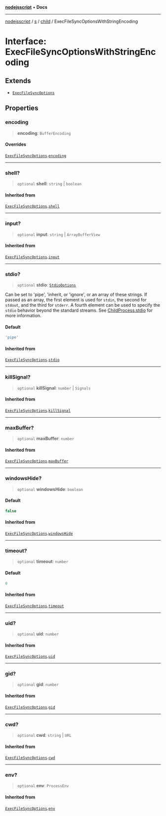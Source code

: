 [**nodejsscript**](../../../../../README.md) • **Docs**

***

[nodejsscript](../../../../../README.md) / [s](../../../README.md) / [child](../README.md) / ExecFileSyncOptionsWithStringEncoding

# Interface: ExecFileSyncOptionsWithStringEncoding

## Extends

- [`ExecFileSyncOptions`](ExecFileSyncOptions.md)

## Properties

### encoding

> **encoding**: `BufferEncoding`

#### Overrides

[`ExecFileSyncOptions`](ExecFileSyncOptions.md).[`encoding`](ExecFileSyncOptions.md#encoding)

***

### shell?

> `optional` **shell**: `string` \| `boolean`

#### Inherited from

[`ExecFileSyncOptions`](ExecFileSyncOptions.md).[`shell`](ExecFileSyncOptions.md#shell)

***

### input?

> `optional` **input**: `string` \| `ArrayBufferView`

#### Inherited from

[`ExecFileSyncOptions`](ExecFileSyncOptions.md).[`input`](ExecFileSyncOptions.md#input)

***

### stdio?

> `optional` **stdio**: [`StdioOptions`](../type-aliases/StdioOptions.md)

Can be set to 'pipe', 'inherit, or 'ignore', or an array of these strings.
If passed as an array, the first element is used for `stdin`, the second for
`stdout`, and the third for `stderr`. A fourth element can be used to
specify the `stdio` behavior beyond the standard streams. See
[ChildProcess.stdio](../classes/ChildProcess.md#stdio) for more information.

#### Default

```ts
'pipe'
```

#### Inherited from

[`ExecFileSyncOptions`](ExecFileSyncOptions.md).[`stdio`](ExecFileSyncOptions.md#stdio)

***

### killSignal?

> `optional` **killSignal**: `number` \| `Signals`

#### Inherited from

[`ExecFileSyncOptions`](ExecFileSyncOptions.md).[`killSignal`](ExecFileSyncOptions.md#killsignal)

***

### maxBuffer?

> `optional` **maxBuffer**: `number`

#### Inherited from

[`ExecFileSyncOptions`](ExecFileSyncOptions.md).[`maxBuffer`](ExecFileSyncOptions.md#maxbuffer)

***

### windowsHide?

> `optional` **windowsHide**: `boolean`

#### Default

```ts
false
```

#### Inherited from

[`ExecFileSyncOptions`](ExecFileSyncOptions.md).[`windowsHide`](ExecFileSyncOptions.md#windowshide)

***

### timeout?

> `optional` **timeout**: `number`

#### Default

```ts
0
```

#### Inherited from

[`ExecFileSyncOptions`](ExecFileSyncOptions.md).[`timeout`](ExecFileSyncOptions.md#timeout)

***

### uid?

> `optional` **uid**: `number`

#### Inherited from

[`ExecFileSyncOptions`](ExecFileSyncOptions.md).[`uid`](ExecFileSyncOptions.md#uid)

***

### gid?

> `optional` **gid**: `number`

#### Inherited from

[`ExecFileSyncOptions`](ExecFileSyncOptions.md).[`gid`](ExecFileSyncOptions.md#gid)

***

### cwd?

> `optional` **cwd**: `string` \| `URL`

#### Inherited from

[`ExecFileSyncOptions`](ExecFileSyncOptions.md).[`cwd`](ExecFileSyncOptions.md#cwd)

***

### env?

> `optional` **env**: `ProcessEnv`

#### Inherited from

[`ExecFileSyncOptions`](ExecFileSyncOptions.md).[`env`](ExecFileSyncOptions.md#env)

